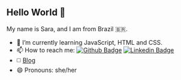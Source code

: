 ## Hello World 👋


My name is Sara, and I am from Brazil 🇧🇷.




- 🌱 I’m currently learning JavaScript, HTML and CSS. 
- 📫 How to reach me: [![Github Badge](https://img.shields.io/badge/-Github-000?style=flat-square&logo=Github&logoColor=white&link=https://github.com/sarashb)](https://github.com/sarashb)
[![Linkedin Badge](https://img.shields.io/badge/-LinkedIn-blue?style=flat-square&logo=Linkedin&logoColor=white&link=https://www.linkedin.com/in/sarasbarros/)](https://www.linkedin.com/in/sarasbarros/)
- ◻️ [Blog](instagram.com/codebysara/)
- 😄 Pronouns: she/her
